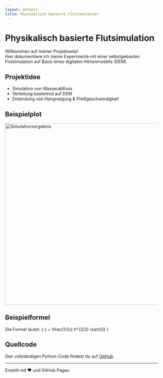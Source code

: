 ```yaml
---
layout: default
title: Physikalisch basierte Flutsimulation
---
```


# Physikalisch basierte Flutsimulation

Willkommen auf meiner Projektseite!  
Hier dokumentiere ich meine Experimente mit einer selbstgebauten Flutsimulation auf Basis eines digitalen Höhenmodells (DEM).

## Projektidee

- Simulation von Wasserabfluss
- Verteilung basierend auf DEM
- Einbindung von Hangneigung & Fließgeschwindigkeit

## Beispielplot

<img src="https://drive.google.com/uc?export=download&id=1PtSKMzJWDPM_wp6dnS5OaW2ym7cpQw-_" alt="Simulationsergebnis" width="600">

## Beispielformel

Die Formel lautet: \( v = \frac{1}{n} h^{2/3} \sqrt{S} \)

## Quellcode

Den vollständigen Python-Code findest du auf [GitHub](https://github.com/dein-benutzername/dein-repo).

---
Erstellt mit ❤️ und GitHub Pages.
